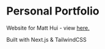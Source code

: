 # Personal Portfolio

Website for Matt Hui - view [here.](https://matth101.vercel.app/)

Built with Next.js & TailwindCSS
